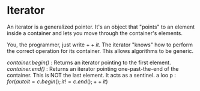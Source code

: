 # Iterator
An iterator is a generalized pointer. It's an object that "points" to an element inside a container and lets you move through the container's elements.

You, the programmer, just write $++it$. The iterator "knows" how to perform the correct operation for its container. This allows algorithms to be generic.

_container.begin()_ :  Returns an iterator pointing to the first element.
_container.end()_   : Returns an iterator pointing one-past-the-end of the container. This is NOT the last element. It acts as a sentinel.
a loo p             : $for (auto it = c.begin(); it != c.end(); ++it)$ 
